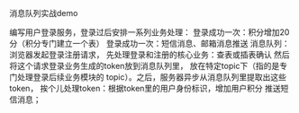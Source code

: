 

消息队列实战demo

编写用户登录服务，登录过后安排一系列业务处理：
    登录成功一次：积分增加20分（积分专门建立一个表）
    登录成功一次：短信消息、邮箱消息推送
消息队列：
    浏览器发起登录注册请求，
    先处理登录和注册的核心业务：查表或插表确认
    然后将这个请求登录业务生成的token放到消息队列里，
    放在特定topic下（指的是专门处理登录后续业务模块的
    topic）。之后，服务器异步从消息队列里提取出这些token，
    挨个儿处理token：根据token里的用户身份标识，增加用户积分
    推送短信消息；